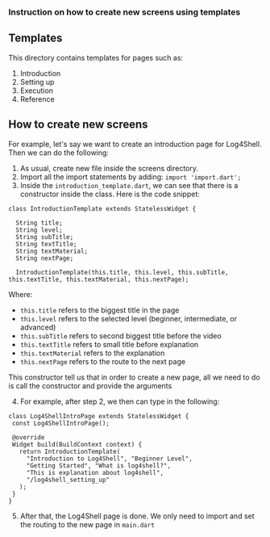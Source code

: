 ### Instruction on how to create new screens using templates

## Templates
This directory contains templates for pages such as:
1. Introduction
2. Setting up
3. Execution
4. Reference

## How to create new screens
For example, let's say we want to create an introduction page for Log4Shell. Then we can do the following:
1. As usual, create new file inside the screens directory.
2. Import all the import statements by adding: `import 'import.dart';`
3. Inside the `introduction_template.dart`, we can see that there is a constructor inside the class. Here is the code snippet:
```
class IntroductionTemplate extends StatelessWidget {

  String title;
  String level;
  String subTitle;
  String textTitle;
  String textMaterial;
  String nextPage;

  IntroductionTemplate(this.title, this.level, this.subTitle, this.textTitle, this.textMaterial, this.nextPage);
```
 
 Where:
 * `this.title` refers to the biggest title in the page
 * `this.level` refers to the selected level (beginner, intermediate, or advanced)
 * `this.subTitle` refers to second biggest title before the video
 * `this.textTitle` refers to small title before explanation
 * `this.textMaterial` refers to the explanation
 * `this.nextPage` refers to the route to the next page

 This constructor tell us that in order to create a new page, all we need to do is call the constructor and provide the arguments
 
 4. For example, after step 2, we then can type in the following:
 ```
 class Log4ShellIntroPage extends StatelessWidget {
  const Log4ShellIntroPage();

  @override
  Widget build(BuildContext context) {
    return IntroductionTemplate(
      "Introduction to Log4Shell", "Beginner Level",
      "Getting Started", "What is log4shell?",
      "This is explanation about log4shell",
      "/log4shell_setting_up"
    );
  }
}

```
5. After that, the Log4Shell page is done. We only need to import and set the routing to the new page in `main.dart`
